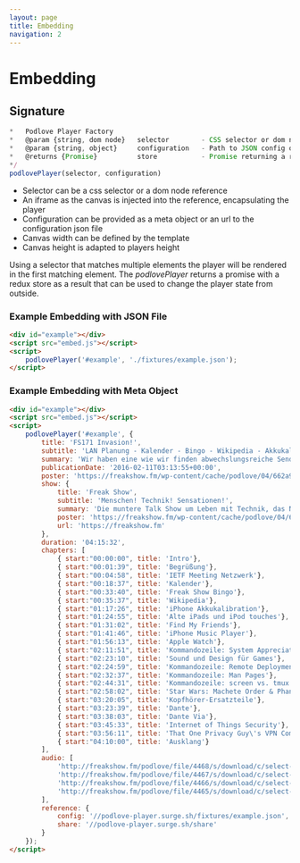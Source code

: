 ```yaml
---
layout: page
title: Embedding
navigation: 2
---
```


# Embedding

<p id="example" class="section"></p>
<script src="{{ 'embed.js' | relative_url }}"></script>
<script>
    podlovePlayer('#example', './fixtures/example.json');
</script>

## Signature
```javascript
*   Podlove Player Factory
*   @param {string, dom node}   selector        - CSS selector or dom node
*   @param {string, object}     configuration   - Path to JSON config or configuration object
*   @returns {Promise}          store           - Promise returning a redux store
*/
podlovePlayer(selector, configuration)
```

- Selector can be a css selector or a dom node reference
- An iframe as the canvas is injected into the reference, encapsulating the player
- Configuration can be provided as a meta object or an url to the configuration json file
- Canvas width can be defined by the template
- Canvas height is adapted to players height


Using a selector that matches multiple elements the player will be rendered in the first matching element.
The _podlovePlayer_ returns a promise with a redux store as a result that can be used to change the player state from outside.

### Example Embedding with JSON File

```html
<div id="example"></div>
<script src="embed.js"></script>
<script>
    podlovePlayer('#example', './fixtures/example.json');
</script>
```

### Example Embedding with Meta Object

```html
<div id="example"></div>
<script src="embed.js"></script>
<script>
    podlovePlayer('#example', {
        title: 'FS171 Invasion!',
        subtitle: 'LAN Planung - Kalender - Bingo - Wikipedia - Akkukalibration - Alte iPads und iPods - Find My Friends - iPhone Music Player - Apple Watch - Kommandozeile - Star Wars - Dante - Internet of Things Security - VPN',
        summary: 'Wir haben eine wie wir finden abwechslungsreiche Sendung produziert, die wir Euch wie immer mit Freude bereitstellen. Während die Live-Hörer Freak-Show-Bingo spielen, greifen wir das Wikipedia-Thema der letzten Sendung auf und liefern auch noch weitere Aspekte des optimalen Star-Wars-Medienkonsums frei Haus. Dazu viel Nerderei rund um die Kommandozeile, eine Einschätzung der Perspektive der Apple Watch, ein Rant über die mangelhafte Security  im Internet of Things (and Buildings) und allerlei anderer Kram.  Roddi setzt dieses Mal aus, sonst Vollbesetzung.',
        publicationDate: '2016-02-11T03:13:55+00:00',
        poster: 'https://freakshow.fm/wp-content/cache/podlove/04/662a9d4edcf77ea2abe3c74681f509/freak-show_200x200.jpg',
        show: {
            title: 'Freak Show',
            subtitle: 'Menschen! Technik! Sensationen!',
            summary: 'Die muntere Talk Show um Leben mit Technik, das Netz und Technikkultur. Bisweilen Apple-lastig aber selten einseitig. Wir leben und lieben Technologie und reden darüber. Mit Tim, hukl, roddi, Clemens und Denis. Freak Show hieß irgendwann mal mobileMacs.',
            poster: 'https://freakshow.fm/wp-content/cache/podlove/04/662a9d4edcf77ea2abe3c74681f509/freak-show_200x200.jpg',
            url: 'https://freakshow.fm'
        },
        duration: '04:15:32',
        chapters: [
            { start:"00:00:00", title: 'Intro'},
            { start:"00:01:39", title: 'Begrüßung'},
            { start:"00:04:58", title: 'IETF Meeting Netzwerk'},
            { start:"00:18:37", title: 'Kalender'},
            { start:"00:33:40", title: 'Freak Show Bingo'},
            { start:"00:35:37", title: 'Wikipedia'},
            { start:"01:17:26", title: 'iPhone Akkukalibration'},
            { start:"01:24:55", title: 'Alte iPads und iPod touches'},
            { start:"01:31:02", title: 'Find My Friends'},
            { start:"01:41:46", title: 'iPhone Music Player'},
            { start:"01:56:13", title: 'Apple Watch'},
            { start:"02:11:51", title: 'Kommandozeile: System Appreciation'},
            { start:"02:23:10", title: 'Sound und Design für Games'},
            { start:"02:24:59", title: 'Kommandozeile: Remote Deployment'},
            { start:"02:32:37", title: 'Kommandozeile: Man Pages'},
            { start:"02:44:31", title: 'Kommandozeile: screen vs. tmux'},
            { start:"02:58:02", title: 'Star Wars: Machete Order & Phantom Edit'},
            { start:"03:20:05", title: 'Kopfhörer-Ersatzteile'},
            { start:"03:23:39", title: 'Dante'},
            { start:"03:38:03", title: 'Dante Via'},
            { start:"03:45:33", title: 'Internet of Things Security'},
            { start:"03:56:11", title: 'That One Privacy Guy\'s VPN Comparison Chart'},
            { start:"04:10:00", title: 'Ausklang'}
        ],
        audio: [
            'http://freakshow.fm/podlove/file/4468/s/download/c/select-show/fs171-invasion.m4a',
            'http://freakshow.fm/podlove/file/4467/s/download/c/select-show/fs171-invasion.mp3',
            'http://freakshow.fm/podlove/file/4466/s/download/c/select-show/fs171-invasion.oga',
            'http://freakshow.fm/podlove/file/4465/s/download/c/select-show/fs171-invasion.opus'
        ],
        reference: {
            config: '//podlove-player.surge.sh/fixtures/example.json',
            share: '//podlove-player.surge.sh/share'
        }
    });
</script>
```
